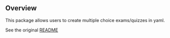 ## Overview

This package allows users to create multiple choice exams/quizzes in yaml.

See the original [README](./README.rst)


